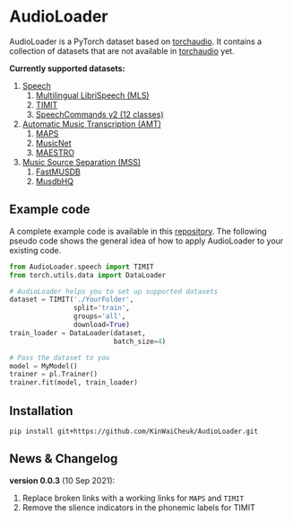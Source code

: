 # AudioLoader
AudioLoader is a PyTorch dataset based on [torchaudio](https://pytorch.org/audio/stable/datasets.html). It contains a collection of datasets that are not available in [torchaudio](https://pytorch.org/audio/stable/datasets.html) yet.

**Currently supported datasets:**
1. [Speech](./AudioLoader/speech/speech_README.md#Speech)
    1. [Multilingual LibriSpeech (MLS)](./AudioLoader/speech/speech_README.md#Multilingual-LibriSpeech)
    1. [TIMIT](./AudioLoader/speech/speech_README.md#TIMIT)
    1. [SpeechCommands v2 (12 classes)](./AudioLoader/speech/speech_README.md#SpeechCommandsv2)
1. [Automatic Music Transcription (AMT)](./AudioLoader/music/amt_README.md#Automatic-Music-Transcription)
    1. [MAPS](./AudioLoader/music/amt_README.md#maps)
    1. [MusicNet](./AudioLoader/music/amt_README.md#musicnet)
    1. [MAESTRO](./AudioLoader/music/amt_README.md#maestro)
1. [Music Source Separation (MSS)](./AudioLoader/music/mss/mss_README.md#Music-Source-Separation)
    1. [FastMUSDB](./AudioLoader/music/mss/mss_README.md#FastMUSDB)
    1. [MusdbHQ](./AudioLoader/music/mss/mss_README.md#MusdbHQ)
    
## Example code
A complete example code is available in this [repository](https://github.com/KinWaiCheuk/pytorch_template). The following pseudo  code shows the general idea of how to apply AudioLoader to your existing code.

```python
from AudioLoader.speech import TIMIT
from torch.utils.data import DataLoader

# AudioLoader helps you to set up supported datasets
dataset = TIMIT('./YourFolder',
                split='train',
                groups='all',
                download=True)
train_loader = DataLoader(dataset,
                          batch_size=4)

# Pass the dataset to you 
model = MyModel()
trainer = pl.Trainer()
trainer.fit(model, train_loader)

```

## Installation
`pip install git+https://github.com/KinWaiCheuk/AudioLoader.git`

## News & Changelog
**version 0.0.3** (10 Sep 2021): 
1. Replace broken links with a working links for `MAPS` and `TIMIT`
1. Remove the slience indicators in the phonemic labels for TIMIT

